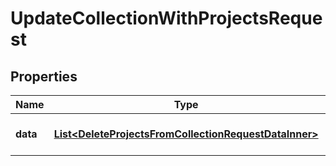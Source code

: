 

# UpdateCollectionWithProjectsRequest


## Properties

| Name | Type | Description | Notes |
|------------ | ------------- | ------------- | -------------|
|**data** | [**List&lt;DeleteProjectsFromCollectionRequestDataInner&gt;**](DeleteProjectsFromCollectionRequestDataInner.md) | IDs of items to add to a collection |  |



